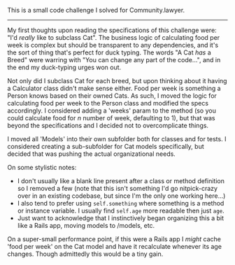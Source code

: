 This is a small code challenge I solved for Community.lawyer.

---

My first thoughts upon reading the specifications of this challenge were: "I'd *really* like to subclass Cat". The business logic of calculating food per week is complex but should be transparent to any dependencies, and it's the sort of thing that's perfect for duck typing. The words "A Cat _has_ a Breed" were warring with "You can change any part of the code...", and in the end my duck-typing urges won out.

Not only did I subclass Cat for each breed, but upon thinking about it having a Calculator class didn't make sense either. Food per week is something a Person knows based on their owned Cats. As such, I moved the logic for calculating food per week to the Person class and modified the specs accordingly. I considered adding a 'weeks' param to the method (so you could calculate food for _n_ number of week, defaulting to 1), but that was beyond the specifications and I decided not to overcomplicate things.

I moved all 'Models' into their own subfolder both for classes and for tests. I considered creating a sub-subfolder for Cat models specifically, but decided that was pushing the actual organizational needs.

On some stylistic notes:
 - I don't usually like a blank line present after a class or method definition so I removed a few (note that this isn't something I'd go nitpick-crazy over in an existing codebase, but since I'm the only one working here...)
 - I also tend to prefer using `self.something` where something is a method or instance variable. I usually find `self.age` more readable then just `age`.
 - Just want to acknowledge that I instinctively began organizing this a bit like a Rails app, moving models to /models, etc.

On a super-small performance point, if this were a Rails app I *might* cache 'food per week' on the Cat model and have it recalculate whenever its age changes. Though admittedly this would be a tiny gain.